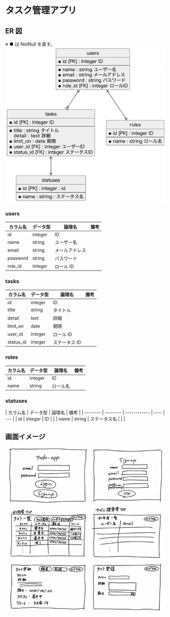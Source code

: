 # タスク管理アプリ

## ER 図

※ ● は NotNull を表す。
![ER図](images/er-figure-screenshot-v3.png)

### users

| カラム名 | データ型 | 論理名         | 備考 |
| -------- | -------- | -------------- | ---- |
| id       | integer  | ID             |      |
| name     | string   | ユーザー名     |      |
| email    | string   | メールアドレス |      |
| psasword | string   | パスワード     |      |
| role_id  | integer  | ロール ID      |      |

### tasks

| カラム名  | データ型 | 論理名        | 備考 |
| --------- | -------- | ------------- | ---- |
| id        | integer  | ID            |      |
| title     | string   | タイトル      |      |
| detail    | text     | 詳細          |      |
| limit_on  | date     | 期限          |      |
| user_id   | integer  | ロール ID     |      |
| status_id | integer  | ステータス ID |      |

### roles

| カラム名 | データ型 | 論理名   | 備考 |
| -------- | -------- | -------- | ---- |
| id       | integer  | ID       |      |
| name     | string   | ロール名 |      |

### statuses

| カラム名 | データ型 | 論理名       | 備考 |
| -------- | -------- | ------------ | ---- | --- |
| id       | integer  | ID           |      |
| name     | string   | ステータス名 |      |     |

## 画面イメージ

![画面イメージ](images/figjam-screenshot.png)
